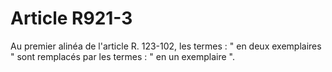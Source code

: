 # Article R921-3

Au premier alinéa de l'article R. 123-102, les termes : " en deux exemplaires " sont remplacés par les termes : " en un exemplaire ".